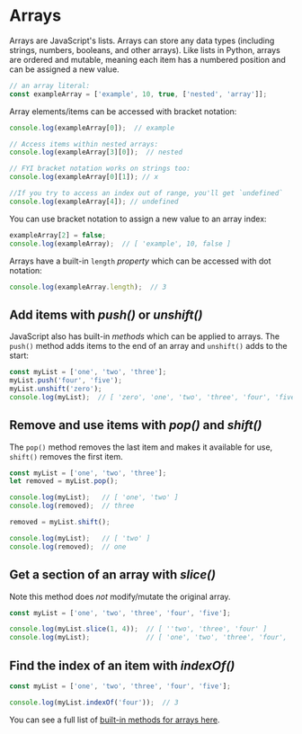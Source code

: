 # Arrays

Arrays are JavaScript's lists. Arrays can store any data types (including strings, numbers, booleans, and other arrays). Like lists in Python, arrays are ordered and mutable, meaning each item has a numbered position and can be assigned a new value.

```javascript
// an array literal:
const exampleArray = ['example', 10, true, ['nested', 'array']];
```

Array elements/items can be accessed with bracket notation:

```javascript
console.log(exampleArray[0]);  // example

// Access items within nested arrays:
console.log(exampleArray[3][0]);  // nested

// FYI bracket notation works on strings too:
console.log(exampleArray[0][1]); // x

//If you try to access an index out of range, you'll get `undefined`
console.log(exampleArray[4]); // undefined
```

You can use bracket notation to assign a new value to an array index:

```javascript
exampleArray[2] = false;
console.log(exampleArray);  // [ 'example', 10, false ]
```

Arrays have a built-in `length` *property* which can be accessed with dot notation:
```javascript
console.log(exampleArray.length);  // 3
```

## Add items with *push()* or *unshift()*

JavaScript also has built-in *methods* which can be applied to arrays. The `push()` method adds items to the end of an array and `unshift()` adds to the start:

```javascript
const myList = ['one', 'two', 'three'];
myList.push('four', 'five');
myList.unshift('zero');
console.log(myList);  // [ 'zero', 'one', 'two', 'three', 'four', 'five' ]
```

## Remove and use items with *pop()* and *shift()*

The `pop()` method removes the last item and makes it available for use, `shift()` removes the first item.

```javascript
const myList = ['one', 'two', 'three'];
let removed = myList.pop();

console.log(myList);   // [ 'one', 'two' ]
console.log(removed);  // three

removed = myList.shift();

console.log(myList);   // [ 'two' ]
console.log(removed);  // one
```

## Get a section of an array with *slice()*

Note this method does *not* modify/mutate the original array.

```javascript
const myList = ['one', 'two', 'three', 'four', 'five'];

console.log(myList.slice(1, 4));  // [ ''two', 'three', 'four' ]
console.log(myList);              // [ 'one', 'two', 'three', 'four', 'five ']
```

## Find the index of an item with *indexOf()*

```javascript
const myList = ['one', 'two', 'three', 'four', 'five'];

console.log(myList.indexOf('four'));  // 3
```



You can see a full list of [built-in methods for arrays here](https://developer.mozilla.org/en-US/docs/Web/JavaScript/Reference/Global_Objects/Array).
